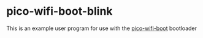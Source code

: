 # pico-wifi-boot-blink
This is an example user program for use with the [pico-wifi-boot](/) bootloader
